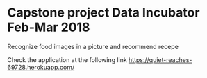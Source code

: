 # Capstone project Data Incubator Feb-Mar 2018

Recognize food images in a picture and recommend recepe

Check the application at the following link
https://quiet-reaches-69728.herokuapp.com/
